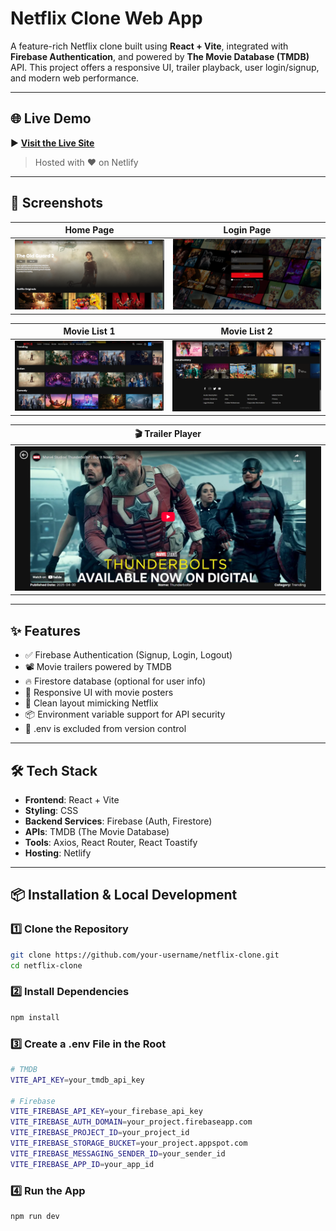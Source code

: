 # Netflix Clone Web App

A feature-rich Netflix clone built using **React + Vite**, integrated with **Firebase Authentication**, and powered by **The Movie Database (TMDB)** API. This project offers a responsive UI, trailer playback, user login/signup, and modern web performance.

---

## 🌐 Live Demo

▶️ **[Visit the Live Site](https://cloneflix-rmd-app.netlify.app)**  
> Hosted with ❤️ on Netlify

---

## 📸 Screenshots

| Home Page | Login Page |
|-----------|------------|
| ![Home](./screenshots/home.png) | ![Login](./screenshots/login.png) |

| Movie List 1 | Movie List 2 |
|--------------|--------------|
| ![Movie 1](./screenshots/movies1.png) | ![Movie 2](./screenshots/movies2.png) |

| 🎬 Trailer Player |
|-------------------|
| ![Trailer](./screenshots/trailer.png) |


---

## ✨ Features

- ✅ Firebase Authentication (Signup, Login, Logout)
- 📽️ Movie trailers powered by TMDB
- 🔥 Firestore database (optional for user info)
- 🎨 Responsive UI with movie posters
- 🍿 Clean layout mimicking Netflix
- 📦 Environment variable support for API security
- 🚫 .env is excluded from version control

---


## 🛠️ Tech Stack

- **Frontend**: React + Vite
- **Styling**: CSS
- **Backend Services**: Firebase (Auth, Firestore)
- **APIs**: TMDB (The Movie Database)
- **Tools**: Axios, React Router, React Toastify
- **Hosting**: Netlify

---

## 📦 Installation & Local Development

### 1️⃣ Clone the Repository

```bash
git clone https://github.com/your-username/netflix-clone.git
cd netflix-clone
```

### 2️⃣ Install Dependencies

```bash
npm install
```

### 3️⃣ Create a .env File in the Root

```bash
# TMDB
VITE_API_KEY=your_tmdb_api_key

# Firebase
VITE_FIREBASE_API_KEY=your_firebase_api_key
VITE_FIREBASE_AUTH_DOMAIN=your_project.firebaseapp.com
VITE_FIREBASE_PROJECT_ID=your_project_id
VITE_FIREBASE_STORAGE_BUCKET=your_project.appspot.com
VITE_FIREBASE_MESSAGING_SENDER_ID=your_sender_id
VITE_FIREBASE_APP_ID=your_app_id
```

### 4️⃣ Run the App

```bash
npm run dev
```


